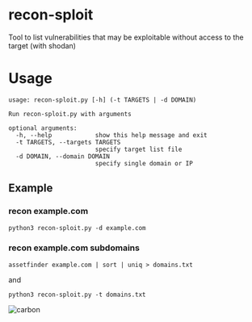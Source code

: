 # recon-sploit
Tool to list vulnerabilities that may be exploitable without access to the target (with shodan)

# Usage
```
usage: recon-sploit.py [-h] (-t TARGETS | -d DOMAIN)

Run recon-sploit.py with arguments

optional arguments:
  -h, --help            show this help message and exit
  -t TARGETS, --targets TARGETS
                        specify target list file
  -d DOMAIN, --domain DOMAIN
                        specify single domain or IP
```

## Example

### recon example.com
```
python3 recon-sploit.py -d example.com 
```

### recon example.com subdomains
```
assetfinder example.com | sort | uniq > domains.txt  
```
and
```
python3 recon-sploit.py -t domains.txt
``` 
![carbon](https://github.com/4equest/recon-sploit/assets/107108812/40e0306f-e5f4-4725-877e-a7a2684656ff)
